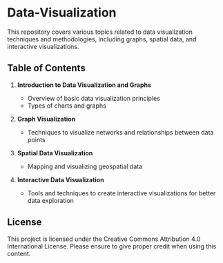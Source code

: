 # Data-Visualization

This repository covers various topics related to data visualization techniques and methodologies, including graphs, spatial data, and interactive visualizations.

## Table of Contents
1. **Introduction to Data Visualization and Graphs**
   - Overview of basic data visualization principles
   - Types of charts and graphs

2. **Graph Visualization**
   - Techniques to visualize networks and relationships between data points

3. **Spatial Data Visualization**
   - Mapping and visualizing geospatial data

4. **Interactive Data Visualization**
   - Tools and techniques to create interactive visualizations for better data exploration

## License
This project is licensed under the Creative Commons Attribution 4.0 International License. Please ensure to give proper credit when using this content.
